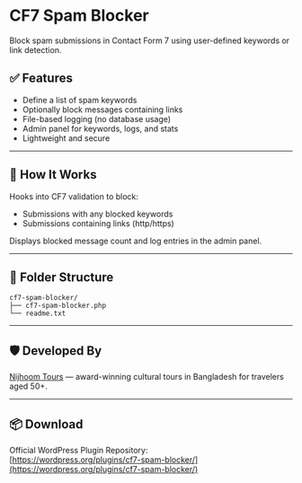 # CF7 Spam Blocker

Block spam submissions in Contact Form 7 using user-defined keywords or link detection.

## ✅ Features

- Define a list of spam keywords
- Optionally block messages containing links
- File-based logging (no database usage)
- Admin panel for keywords, logs, and stats
- Lightweight and secure

---

## 🔧 How It Works

Hooks into CF7 validation to block:
- Submissions with any blocked keywords
- Submissions containing links (http/https)

Displays blocked message count and log entries in the admin panel.

---

## 📁 Folder Structure

```
cf7-spam-blocker/
├── cf7-spam-blocker.php
└── readme.txt
```

---

## 🛡️ Developed By

[Nijhoom Tours](https://nijhoom.com) — award-winning cultural tours in Bangladesh for travelers aged 50+.

---

## 📦 Download

Official WordPress Plugin Repository:  
[https://wordpress.org/plugins/cf7-spam-blocker/](https://wordpress.org/plugins/cf7-spam-blocker/)
